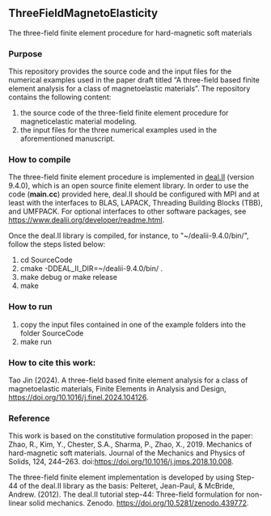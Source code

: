 ## ThreeFieldMagnetoElasticity
The three-field finite element procedure for hard-magnetic soft materials

### Purpose 
This repository provides the source code and the input files for the numerical examples used in the paper draft titled “A three-field based finite element analysis for a class of magnetoelastic materials”. The repository contains the following content:
1. the source code of the three-field finite element procedure for magneticelastic material modeling.
2. the input files for the three numerical examples used in the aforementioned manuscript.

### How to compile
The three-field finite element procedure is implemented in [deal.II](https://www.dealii.org/) (version 9.4.0), which is an open source finite element library. In order to use the code (**main.cc**) provided here, deal.II should be configured with MPI and at least with the interfaces to BLAS, LAPACK, Threading Building Blocks (TBB), and UMFPACK. For optional interfaces to other software packages, see https://www.dealii.org/developer/readme.html.

Once the deal.II library is compiled, for instance, to "~/dealii-9.4.0/bin/", follow the steps listed below:
1. cd SourceCode
2. cmake -DDEAL_II_DIR=~/dealii-9.4.0/bin/  .
3. make debug or make release
4. make

### How to run
1. copy the input files contained in one of the example folders into the folder SourceCode
2. make run

### How to cite this work:
Tao Jin (2024). A three-field based finite element analysis for a class of magnetoelastic materials, Finite Elements in Analysis and Design, https://doi.org/10.1016/j.finel.2024.104126.

### Reference
This work is based on the constitutive formulation proposed in the paper:
Zhao, R., Kim, Y., Chester, S.A., Sharma, P., Zhao, X., 2019. Mechanics of hard-magnetic soft materials. Journal of the Mechanics and Physics of Solids, 124, 244–263. doi:https://doi.org/10.1016/j.jmps.2018.10.008.

The three-field finite element implementation is developed by using Step-44 of the deal.II library as the basis:
Pelteret, Jean-Paul, & McBride, Andrew. (2012). The deal.II tutorial step-44: Three-field formulation for non-linear solid mechanics. Zenodo. https://doi.org/10.5281/zenodo.439772.
